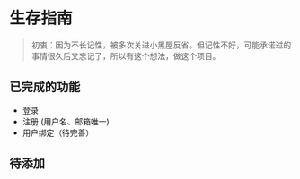 # 生存指南
> 初衷：因为不长记性，被多次关进小黑屋反省。但记性不好，可能承诺过的事情很久后又忘记了，所以有这个想法，做这个项目。

## 已完成的功能
- 登录 
- 注册 (用户名、邮箱唯一)
- 用户绑定（待完善）

## 待添加
